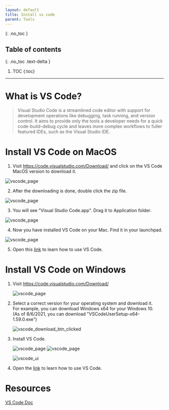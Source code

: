 ```yaml
---
layout: default
title: Install vs code
parent: Tools
---
```



{: .no_toc }

## Table of contents
{: .no_toc .text-delta }

1. TOC
{:toc}

---

# What is VS Code?

> Visual Studio Code is a streamlined code editor with support for development operations like debugging, task running, and version control. It aims to provide only the tools a developer needs for a quick code-build-debug cycle and leaves more complex workflows to fuller featured IDEs, such as the Visual Studio IDE.

# Install VS Code on MacOS

1. Visit <https://code.visualstudio.com/Download/> and click on the VS Code MacOS version to download it.

![vscode_page](/assets/images/vscode/VScode_download_page.png)

2. After the downloading is done, double click the zip file. 

![vscode_page](/assets/images/vscode/vscode_mac_package.png)

3. You will see "Visual Studio Code.app". Drag it to Application folder.

![vscode_page](/assets/images/vscode/vscode_mac_install.png)

4. Now you have installed VS Code on your Mac. Find it in your launchpad.

![vscode_page](/assets/images/vscode/vscode_mac_home.png)

5. Open this [link](https://code.visualstudio.com/docs/?dv=osx) to learn how to use VS Code.


# Install VS Code on Windows

1. Visit <https://code.visualstudio.com/Download/>  

   ![vscode_page](/assets/images/vscode/vscode_page.png)

2. Select a correct version for your operating system and download it.  
   For example, you can download Windows x64 for your Windows 10.  
   (As of 8/6/2021, you can download "VSCodeUserSetup-x64-1.59.0.exe")  

   ![vscode_download_btn_clicked](/assets/images/vscode/vscode_download_btn_clicked.png)

3. Install VS Code.

   ![vscode_page](/assets/images/vscode/setup_vscode.png)
   ![vscode_page](/assets/images/vscode/completing_setup_vscode.png)


   ![vscode_ui](/assets/images/vscode/vscode_ui.png)

4. Open the [link](https://code.visualstudio.com/docs/) to learn how to use VS Code.

# Resources

[VS Code Doc](https://code.visualstudio.com/docs)